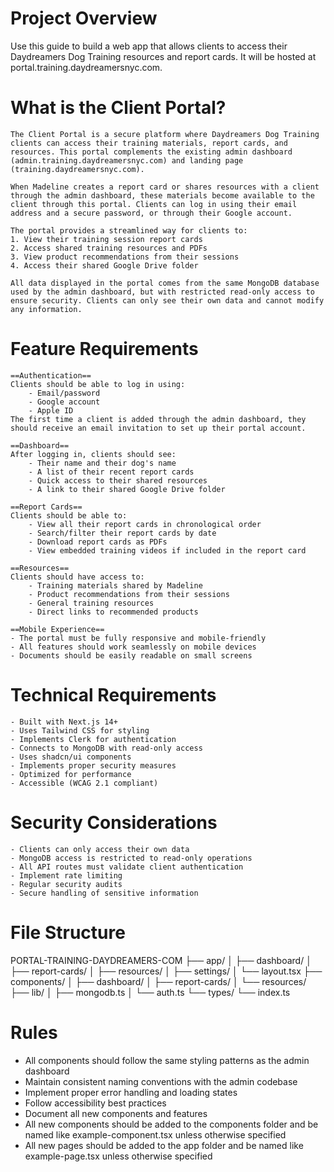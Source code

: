 # Project Overview
Use this guide to build a web app that allows clients to access their Daydreamers Dog Training resources and report cards. It will be hosted at portal.training.daydreamersnyc.com.

# What is the Client Portal?
    The Client Portal is a secure platform where Daydreamers Dog Training clients can access their training materials, report cards, and resources. This portal complements the existing admin dashboard (admin.training.daydreamersnyc.com) and landing page (training.daydreamersnyc.com).

    When Madeline creates a report card or shares resources with a client through the admin dashboard, these materials become available to the client through this portal. Clients can log in using their email address and a secure password, or through their Google account.

    The portal provides a streamlined way for clients to:
    1. View their training session report cards
    2. Access shared training resources and PDFs
    3. View product recommendations from their sessions
    4. Access their shared Google Drive folder

    All data displayed in the portal comes from the same MongoDB database used by the admin dashboard, but with restricted read-only access to ensure security. Clients can only see their own data and cannot modify any information.

# Feature Requirements
    ==Authentication==
    Clients should be able to log in using:
        - Email/password
        - Google account
        - Apple ID
    The first time a client is added through the admin dashboard, they should receive an email invitation to set up their portal account.

    ==Dashboard==
    After logging in, clients should see:
        - Their name and their dog's name
        - A list of their recent report cards
        - Quick access to their shared resources
        - A link to their shared Google Drive folder

    ==Report Cards==
    Clients should be able to:
        - View all their report cards in chronological order
        - Search/filter their report cards by date
        - Download report cards as PDFs
        - View embedded training videos if included in the report card
        
    ==Resources==
    Clients should have access to:
        - Training materials shared by Madeline
        - Product recommendations from their sessions
        - General training resources
        - Direct links to recommended products

    ==Mobile Experience==
    - The portal must be fully responsive and mobile-friendly
    - All features should work seamlessly on mobile devices
    - Documents should be easily readable on small screens

# Technical Requirements
    - Built with Next.js 14+
    - Uses Tailwind CSS for styling
    - Implements Clerk for authentication
    - Connects to MongoDB with read-only access
    - Uses shadcn/ui components
    - Implements proper security measures
    - Optimized for performance
    - Accessible (WCAG 2.1 compliant)

# Security Considerations
    - Clients can only access their own data
    - MongoDB access is restricted to read-only operations
    - All API routes must validate client authentication
    - Implement rate limiting
    - Regular security audits
    - Secure handling of sensitive information

# File Structure
PORTAL-TRAINING-DAYDREAMERS-COM
├── app/
│   ├── dashboard/
│   ├── report-cards/
│   ├── resources/
│   ├── settings/
│   └── layout.tsx
├── components/
│   ├── dashboard/
│   ├── report-cards/
│   └── resources/
├── lib/
│   ├── mongodb.ts
│   └── auth.ts
└── types/
    └── index.ts

# Rules
- All components should follow the same styling patterns as the admin dashboard
- Maintain consistent naming conventions with the admin codebase
- Implement proper error handling and loading states
- Follow accessibility best practices
- Document all new components and features
- All new components should be added to the components folder and be named like example-component.tsx unless otherwise specified
- All new pages should be added to the app folder and be named like example-page.tsx unless otherwise specified